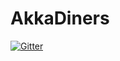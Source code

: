 # AkkaDiners

[![Gitter](https://badges.gitter.im/Join%20Chat.svg)](https://gitter.im/JoelHT-Landmark/AkkaDiners?utm_source=badge&utm_medium=badge&utm_campaign=pr-badge&utm_content=badge)